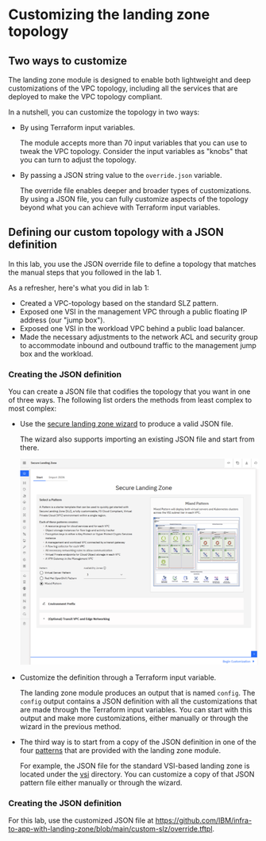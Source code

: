 # Customizing the landing zone topology

## Two ways to customize

The landing zone module is designed to enable both lightweight and deep customizations of the VPC topology, including all the services that are deployed to make the VPC topology compliant.

In a nutshell, you can customize the topology in two ways:

- By using Terraform input variables.

    The module accepts more than 70 input variables that you can use to tweak the VPC topology. Consider the input variables as "knobs" that you can turn to adjust the topology.
- By passing a JSON string value to the `override.json` variable.

    The override file enables deeper and broader types of customizations. By using a JSON file, you can fully customize aspects of the topology beyond what you can achieve with Terraform input variables.

## Defining our custom topology with a JSON definition

In this lab, you use the JSON override file to define a topology that matches the manual steps that you followed in the lab 1.

As a refresher, here's what you did in lab 1:

- Created a VPC-topology based on the standard SLZ pattern.
- Exposed one VSI in the management VPC through a public floating IP address (our "jump box").
- Exposed one VSI in the workload VPC behind a public load balancer.
- Made the necessary adjustments to the network ACL and security group to accommodate inbound and outbound traffic to the management jump box and the workload.

### Creating the JSON definition

You can create a JSON file that codifies the topology that you want in one of three ways. The following list orders the methods from least complex to most complex:

- Use the [secure landing zone wizard](https://slz-gui.15z7evpngrsf.us-south.codeengine.appdomain.cloud/) to produce a valid JSON file.

    The wizard also supports importing an existing JSON file and start from there.

    ![screenshot of the secure landing zone wizard](../images/part-2/cdbc891686d226024c1d5da0aef003a858508460.png)
- Customize the definition through a Terraform input variable.

    The landing zone module produces an output that is named `config`. The `config` output contains a JSON definition with all the customizations that are made through the Terraform input variables. You can start with this output and make more customizations, either manually or through the wizard in the previous method.
- The third way is to start from a copy of the JSON definition in one of the four [patterns](https://github.com/terraform-ibm-modules/terraform-ibm-landing-zone/tree/main/patterns) that are provided with the landing zone module.

    For example, the JSON file for the standard VSI-based landing zone is located under the [vsi](https://github.com/terraform-ibm-modules/terraform-ibm-landing-zone/blob/main/patterns/vsi/override.json) directory. You can customize a copy of that JSON pattern file either manually or through the wizard.

### Creating the JSON definition

For this lab, use the customized JSON file at https://github.com/IBM/infra-to-app-with-landing-zone/blob/main/custom-slz/override.tftpl.

